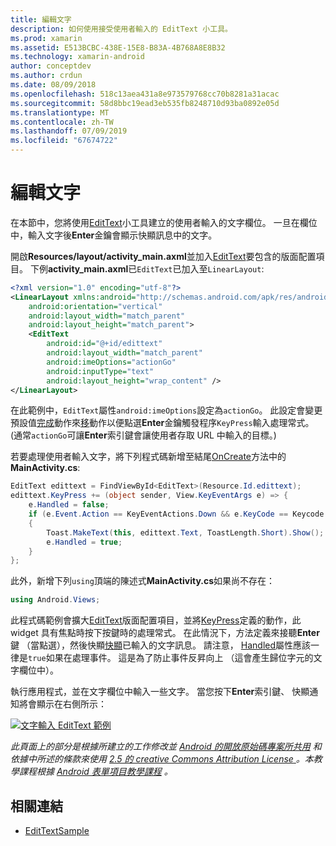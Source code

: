 ```yaml
---
title: 編輯文字
description: 如何使用接受使用者輸入的 EditText 小工具。
ms.prod: xamarin
ms.assetid: E513BCBC-438E-15E8-B83A-4B768A8E8B32
ms.technology: xamarin-android
author: conceptdev
ms.author: crdun
ms.date: 08/09/2018
ms.openlocfilehash: 518c13aea431a8e973579768cc70b8281a31acac
ms.sourcegitcommit: 58d8bbc19ead3eb535fb8248710d93ba0892e05d
ms.translationtype: MT
ms.contentlocale: zh-TW
ms.lasthandoff: 07/09/2019
ms.locfileid: "67674722"
---
```

# <a name="edit-text"></a>編輯文字

在本節中，您將使用[EditText](https://developer.xamarin.com/api/type/Android.Widget.EditText/)小工具建立的使用者輸入的文字欄位。 一旦在欄位中，輸入文字後**Enter**金鑰會顯示快顯訊息中的文字。

開啟**Resources/layout/activity_main.axml**並加入[EditText](https://developer.xamarin.com/api/type/Android.Widget.EditText/)要包含的版面配置項目。 下例**activity_main.axml**已`EditText`已加入至`LinearLayout`:

```xml
<?xml version="1.0" encoding="utf-8"?>
<LinearLayout xmlns:android="http://schemas.android.com/apk/res/android"
    android:orientation="vertical"
    android:layout_width="match_parent"
    android:layout_height="match_parent">
    <EditText
        android:id="@+id/edittext"
        android:layout_width="match_parent"
        android:imeOptions="actionGo"
        android:inputType="text"
        android:layout_height="wrap_content" />
</LinearLayout>
```

在此範例中，`EditText`屬性`android:imeOptions`設定為`actionGo`。 此設定會變更預設值[完成](https://developer.android.com/reference/android/view/inputmethod/EditorInfo#IME_ACTION_DONE)動作來[移](https://developer.android.com/reference/android/view/inputmethod/EditorInfo#IME_ACTION_GO)動作以便點選**Enter**金鑰觸發程序`KeyPress`輸入處理常式。
(通常`actionGo`可讓**Enter**索引鍵會讓使用者存取 URL 中輸入的目標。)

若要處理使用者輸入文字，將下列程式碼新增至結尾[OnCreate](https://developer.xamarin.com/api/member/Android.App.Activity.OnCreate/)方法中的**MainActivity.cs**:

```csharp
EditText edittext = FindViewById<EditText>(Resource.Id.edittext);
edittext.KeyPress += (object sender, View.KeyEventArgs e) => {
    e.Handled = false;
    if (e.Event.Action == KeyEventActions.Down && e.KeyCode == Keycode.Enter) 
    {
        Toast.MakeText(this, edittext.Text, ToastLength.Short).Show();
        e.Handled = true;
    }
};
```

此外，新增下列`using`頂端的陳述式**MainActivity.cs**如果尚不存在：

```csharp
using Android.Views;
```

此程式碼範例會擴大[EditText](https://developer.xamarin.com/api/type/Android.Widget.EditText/)版面配置項目，並將[KeyPress](https://developer.xamarin.com/api/event/Android.Views.View.KeyPress/)定義的動作，此 widget 具有焦點時按下按鍵時的處理常式。 在此情況下，方法定義來接聽**Enter**鍵 （當點選），然後快顯[快顯](https://developer.xamarin.com/api/type/Android.Widget.Toast/)已輸入的文字訊息。 請注意， [Handled](https://developer.xamarin.com/api/property/Android.Views.View+KeyEventArgs.Handled/)屬性應該一律是`true`如果在處理事件。 這是為了防止事件反昇向上 （這會產生歸位字元的文字欄位中）。

執行應用程式，並在文字欄位中輸入一些文字。 當您按下**Enter**索引鍵、 快顯通知將會顯示在右側所示：

[![文字輸入 EditText 範例](edit-text-images/edit-text-sml.png)](edit-text-images/edit-text.png#lightbox)

*此頁面上的部分是根據所建立的工作修改並* [ *Android 的開放原始碼專案所共用*](http://code.google.com/policies.html) *和依據中所述的條款來使用* [ *2.5 的 creative Commons Attribution License* ](http://creativecommons.org/licenses/by/2.5/) *。本教學課程根據* [ *Android 表單項目教學課程*](https://developer.android.com/resources/tutorials/views/hello-formstuff.html) *。*


## <a name="related-links"></a>相關連結

- [EditTextSample](https://developer.xamarin.com/samples/monodroid/UserInterface/EditTextSample/)
